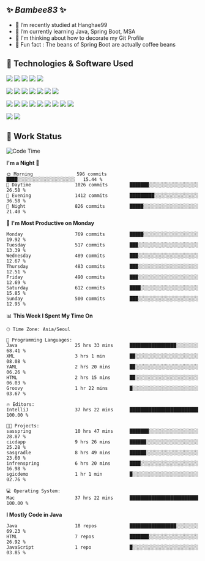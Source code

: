 ##  ✨ _Bambee83_ ✨ 

- 🔭 I’m recently studied at Hanghae99
- 🌱 I’m currently learning Java, Spring Boot, MSA
- 🤔 I'm thinking about how to decorate my Git Profile
- 🪹 Fun fact : The beans of Spring Boot are actually coffee beans 

<!-- - 💬 Ask me about ...
- 📫 How to reach me: ...
- 😄 Pronouns: ...
- 👯 I’m looking to collaborate on ...-->

## 🔧  Technologies & Software Used

<img src="https://img.shields.io/badge/Java-007396?style=flat-round&logo=OpenJDK&logoColor=white"/> <img src="https://img.shields.io/badge/Spring-6DB33F?style=flat-round&logo=spring&logoColor=white"/>   <img src="https://img.shields.io/badge/SpringBoot-6DB33F?style=flat-round&logo=springboot&logoColor=white"/>  <img src="https://img.shields.io/badge/SpringSecurity-6DB33F?style=flat-round&logo=SpringSecurity&logoColor=white"/>   <img src="https://img.shields.io/badge/JSON Web Token-000000?style=flat-round&logo=JSON Web Tokens&logoColor=white"/> 

<img src="https://img.shields.io/badge/github-181717?style=flat-round&logo=github&logoColor=white"/> <img src="https://img.shields.io/badge/git-F05032?style=flat-round&logo=git&logoColor=white"/> <img src="https://img.shields.io/badge/githubactions-2088FF?style=flat-round&logo=githubactions&logoColor=white"/>  <img src="https://img.shields.io/badge/Gradle-02303A?style=flat-round&logo=Gradle&logoColor=white"/>  <img src="https://img.shields.io/badge/IntelliJIDEA-000000?style=flat-round&logo=IntelliJIDEA&logoColor=white"/>  <img src="https://img.shields.io/badge/Postman-FF6C37?style=flat-round&logo=Postman&logoColor=white"/>  <img src="https://img.shields.io/badge/Sourcetree-0052CC?style=flat-round&logo=Sourcetree&logoColor=white"/>

<img src="https://img.shields.io/badge/AmazonS3-569A31?style=flat-round&logo=AmazonS3&logoColor=white"/>  <img src="https://img.shields.io/badge/AmazonEC2-FF9900?style=flat-round&logo=AmazonEC2&logoColor=white"/>  <img src="https://img.shields.io/badge/AmazonRDS-527FFF?style=flat-round&logo=AmazonRDS&logoColor=white"/>  <img src="https://img.shields.io/badge/MySQL-4479A1?style=flat-round&logo=MySQL&logoColor=white"/>  <img src="https://img.shields.io/badge/MongoDB-47A248?style=flat-round&logo=MongoDB&logoColor=white"/> <img src="https://img.shields.io/badge/Ubuntu-E95420?style=flat-round&logo=Ubuntu&logoColor=white"/> <img src="https://img.shields.io/badge/FileZilla-BF0000?style=flat-round&logo=filezilla&logoColor=white"/> <img src="https://img.shields.io/badge/Notion-000000?style=flat-round&logo=Notion&logoColor=white"/> <img src="https://img.shields.io/badge/Slack-F06A6A?style=flat-round&logo=slack&logoColor=white"/>

<img src="https://img.shields.io/badge/AmazonCloudfront-3693F3?style=flat-round&logo=iCloud&logoColor=white"/> <img src="https://img.shields.io/badge/ApacheJMeter-D22128?style=flat-round&logo=apachejmeter&logoColor=white"/> 
 
<!-- Markdown lang
[![Bambee83 Badge](https://img.shields.io/badge/Bambee83'blog-4A154B.svg?&style=for-the-badge&logo=Bloglovin&link=https://blog.naver.com/bambee83)](https://blog.naver.com/bambee83)
## 🚀  GitHub stats & Top Langs
[![Bambee83's GitHub stats-Dark](https://github-readme-stats.vercel.app/api?username=bambee83&show_icons=true&theme=dark#gh-dark-mode-only)]((https://github.com/bambee83/github-readme-stats#gh-dark-mode-only))
![Top Langs-Dark](https://github-readme-stats.vercel.app/api/top-langs/?username=bambee83&layout=compact&theme=dark#gh-dark-mode-only)
## 🐳   Project
[mini project - SeoulCulturePort](https://github.com/event-information)
[clone coding - Instaclone](https://github.com/instaclone8)
[final project - emotrak](https://github.com/EmoTrak)
[![bambee83's wakatime stats](https://github-readme-stats.vercel.app/api/wakatime?username=bambee83)]
 -->
## 🐳 Work Status
<!--START_SECTION:waka-->
![Code Time](http://img.shields.io/badge/Code%20Time-236%20hrs%2043%20mins-blue)

**I'm a Night 🦉** 

```text
🌞 Morning                596 commits         ████░░░░░░░░░░░░░░░░░░░░░   15.44 % 
🌆 Daytime                1026 commits        ███████░░░░░░░░░░░░░░░░░░   26.58 % 
🌃 Evening                1412 commits        █████████░░░░░░░░░░░░░░░░   36.58 % 
🌙 Night                  826 commits         █████░░░░░░░░░░░░░░░░░░░░   21.40 % 
```
📅 **I'm Most Productive on Monday** 

```text
Monday                   769 commits         █████░░░░░░░░░░░░░░░░░░░░   19.92 % 
Tuesday                  517 commits         ███░░░░░░░░░░░░░░░░░░░░░░   13.39 % 
Wednesday                489 commits         ███░░░░░░░░░░░░░░░░░░░░░░   12.67 % 
Thursday                 483 commits         ███░░░░░░░░░░░░░░░░░░░░░░   12.51 % 
Friday                   490 commits         ███░░░░░░░░░░░░░░░░░░░░░░   12.69 % 
Saturday                 612 commits         ████░░░░░░░░░░░░░░░░░░░░░   15.85 % 
Sunday                   500 commits         ███░░░░░░░░░░░░░░░░░░░░░░   12.95 % 
```


📊 **This Week I Spent My Time On** 

```text
🕑︎ Time Zone: Asia/Seoul

💬 Programming Languages: 
Java                     25 hrs 33 mins      █████████████████░░░░░░░░   68.41 % 
XML                      3 hrs 1 min         ██░░░░░░░░░░░░░░░░░░░░░░░   08.08 % 
YAML                     2 hrs 20 mins       ██░░░░░░░░░░░░░░░░░░░░░░░   06.26 % 
HTML                     2 hrs 15 mins       ██░░░░░░░░░░░░░░░░░░░░░░░   06.03 % 
Groovy                   1 hr 22 mins        █░░░░░░░░░░░░░░░░░░░░░░░░   03.67 % 

🔥 Editors: 
IntelliJ                 37 hrs 22 mins      █████████████████████████   100.00 % 

🐱‍💻 Projects: 
sasspring                10 hrs 47 mins      ███████░░░░░░░░░░░░░░░░░░   28.87 % 
cicdapp                  9 hrs 26 mins       ██████░░░░░░░░░░░░░░░░░░░   25.28 % 
sasgradle                8 hrs 49 mins       ██████░░░░░░░░░░░░░░░░░░░   23.60 % 
infrenspring             6 hrs 20 mins       ████░░░░░░░░░░░░░░░░░░░░░   16.98 % 
sgicdemo                 1 hr 1 min          █░░░░░░░░░░░░░░░░░░░░░░░░   02.76 % 

💻 Operating System: 
Mac                      37 hrs 22 mins      █████████████████████████   100.00 % 
```

**I Mostly Code in Java** 

```text
Java                     18 repos            █████████████████░░░░░░░░   69.23 % 
HTML                     7 repos             ███████░░░░░░░░░░░░░░░░░░   26.92 % 
JavaScript               1 repo              █░░░░░░░░░░░░░░░░░░░░░░░░   03.85 % 
```




<!--END_SECTION:waka-->
